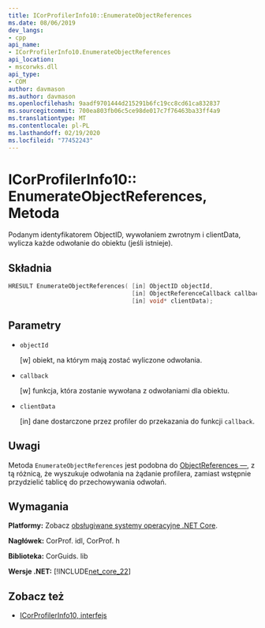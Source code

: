 ```yaml
---
title: ICorProfilerInfo10::EnumerateObjectReferences
ms.date: 08/06/2019
dev_langs:
- cpp
api_name:
- ICorProfilerInfo10.EnumerateObjectReferences
api_location:
- mscorwks.dll
api_type:
- COM
author: davmason
ms.author: davmason
ms.openlocfilehash: 9aadf9701444d215291b6fc19cc8cd61ca832837
ms.sourcegitcommit: 700ea803fb06c5ce98de017c7f76463ba33ff4a9
ms.translationtype: MT
ms.contentlocale: pl-PL
ms.lasthandoff: 02/19/2020
ms.locfileid: "77452243"
---
```

# <a name="icorprofilerinfo10enumerateobjectreferences-method"></a>ICorProfilerInfo10:: EnumerateObjectReferences, Metoda

Podanym identyfikatorem ObjectID, wywołaniem zwrotnym i clientData, wylicza każde odwołanie do obiektu (jeśli istnieje).

## <a name="syntax"></a>Składnia

```cpp
HRESULT EnumerateObjectReferences( [in] ObjectID objectId,
                                   [in] ObjectReferenceCallback callback,
                                   [in] void* clientData);
```

## <a name="parameters"></a>Parametry

- `objectId`

  \[w] obiekt, na którym mają zostać wyliczone odwołania.

- `callback`

  \[w] funkcja, która zostanie wywołana z odwołaniami dla obiektu.

- `clientData`

  \[in] dane dostarczone przez profiler do przekazania do funkcji `callback`.

## <a name="remarks"></a>Uwagi

Metoda `EnumerateObjectReferences` jest podobna do [ObjectReferences —](icorprofilercallback-objectreferences-method.md), z tą różnicą, że wyszukuje odwołania na żądanie profilera, zamiast wstępnie przydzielić tablicę do przechowywania odwołań.

## <a name="requirements"></a>Wymagania

**Platformy:** Zobacz [obsługiwane systemy operacyjne .NET Core](../../../core/install/dependencies.md?pivots=os-windows).

**Nagłówek:** CorProf. idl, CorProf. h

**Biblioteka:** CorGuids. lib

**Wersje .NET:** [!INCLUDE[net_core_22](../../../../includes/net-core-30-md.md)]

## <a name="see-also"></a>Zobacz też

- [ICorProfilerInfo10, interfejs](icorprofilerinfo10-interface.md)
